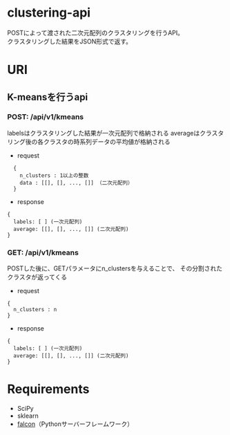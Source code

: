 # clustering-api
POSTによって渡された二次元配列のクラスタリングを行うAPI。  
クラスタリングした結果をJSON形式で返す。

# URI
## K-meansを行うapi
### POST: /api/v1/kmeans
labelsはクラスタリングした結果が一次元配列で格納される
averageはクラスタリング後の各クラスタの時系列データの平均値が格納される

- request
```  
  {  
    n_clusters : 1以上の整数  
    data : [[], [], ..., []] （二次元配列）  
  }
  ```

- response
```
{  
  labels: [ ] (一次元配列)  
  average: [[], [], ..., []] (二次元配列)  
}  
```


### GET: /api/v1/kmeans
POSTした後に、GETパラメータにn_clustersを与えることで、
その分割されたクラスタが返ってくる
- request
```
{
  n_clusters : n
}
```

- response
```
{  
  labels: [ ] (一次元配列)  
  average: [[], [], ..., []] (二次元配列)  
}  
```


# Requirements
- SciPy
- sklearn
- [falcon](https://github.com/falconry/falcon)（Pythonサーバーフレームワーク）

